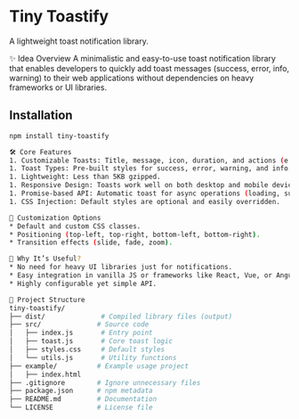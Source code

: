 # Tiny Toastify

A lightweight toast notification library.

✨ Idea Overview
A minimalistic and easy-to-use toast notification library that enables developers to quickly add toast messages (success, error, info, warning) to their web applications without dependencies on heavy frameworks or UI libraries.


## Installation

```bash
npm install tiny-toastify

🛠️ Core Features
1. Customizable Toasts: Title, message, icon, duration, and actions (e.g., undo button).
1. Toast Types: Pre-built styles for success, error, warning, and info.
1. Lightweight: Less than 5KB gzipped.
1. Responsive Design: Toasts work well on both desktop and mobile devices.
1. Promise-based API: Automatic toast for async operations (loading, success, error).
1. CSS Injection: Default styles are optional and easily overridden.

🎨 Customization Options
* Default and custom CSS classes.
* Positioning (top-left, top-right, bottom-left, bottom-right).
* Transition effects (slide, fade, zoom).

🚀 Why It’s Useful?
* No need for heavy UI libraries just for notifications.
* Easy integration in vanilla JS or frameworks like React, Vue, or Angular.
* Highly configurable yet simple API.

🚀 Project Structure
tiny-toastify/
├── dist/              # Compiled library files (output)
├── src/              # Source code
│   ├── index.js       # Entry point
│   ├── toast.js       # Core toast logic
│   ├── styles.css     # Default styles
│   └── utils.js       # Utility functions
├── example/          # Example usage project
│   ├── index.html
├── .gitignore        # Ignore unnecessary files
├── package.json      # npm metadata
├── README.md         # Documentation
└── LICENSE           # License file
